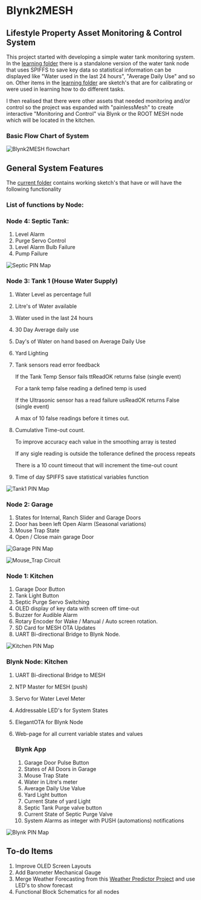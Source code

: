 # Blynk2MESH

## Lifestyle Property Asset Monitoring & Control System

This project started with developing a simple water tank monitoring system. In the [learning folder](https://github.com/macca448/Blynk2MESH/tree/main/learning) there is a standalone version of the water tank node that uses SPIFFS to save key data so statistical information can be displayed like "Water used in the last 24 hours", "Average Daily Use" and so on. Other items in the [learning folder](https://github.com/macca448/Blynk2MESH/tree/main/learning) are sketch's that are for calibrating or were used in learning how to do different tasks.

I then realised that there were other assets that needed monitoring and/or control so the project was expanded with "painlessMesh" to create interactive "Monitoring and Control" via Blynk or the ROOT MESH node which will be located in the kitchen.

### Basic Flow Chart of System

![Blynk2MESH flowchart](https://github.com/macca448/Blynk2MESH/blob/main/assets/mesh_flowchart_sm.jpg)

## General System Features
The [current folder](https://github.com/macca448/Blynk2MESH/tree/main/current) contains working sketch's that have or will have the following functionality

### List of functions by Node:

### Node 4: Septic Tank:
  1.  Level Alarm 
  2.  Purge Servo Control
  3.  Level Alarm Bulb Failure
  4.  Pump Failure
  
  ![Septic PIN Map](https://github.com/macca448/Blynk2MESH/blob/main/assets/septic_pin_map.jpg)

  
### Node 3: Tank 1 (House Water Supply)
  1.  Water Level as percentage full
  2.  Litre's of Water available
  3.  Water used in the last 24 hours
  4.  30 Day Average daily use
  5.  Day's of Water on hand based on Average Daily Use
  6.  Yard Lighting
  7.  Tank sensors read error feedback
      
      If the Tank Temp Sensor fails ttReadOK returns false (single event)
      
      For a tank temp false reading a defined temp is used
      
      If the Ultrasonic sensor has a read failure usReadOK returns False (single event)
      
      A max of 10 false readings before it times out.
      
  8.  Cumulative Time-out count. 
      
      To improve accuracy each value in the smoothing array is tested
      
      If any sigle reading is outside the tollerance defined the process repeats
      
      There is a 10 count timeout that will increment the time-out count
      
  9.  Time of day SPIFFS save statistical variables function

  ![Tank1 PIN Map](https://github.com/macca448/Blynk2MESH/blob/main/assets/tank1_pin_map.jpg)
  
### Node 2: Garage
  1.  States for Internal, Ranch Slider and Garage Doors
  2.  Door has been left Open Alarm (Seasonal variations)
  3.  Mouse Trap State
  4.  Open / Close main garage Door

  ![Garage PIN Map](https://github.com/macca448/Blynk2MESH/blob/main/assets/garage_pin_map.jpg)
  
  ![Mouse_Trap Circuit](https://github.com/macca448/Blynk2MESH/blob/main/assets/mouse_trap_circuit.png)

### Node 1: Kitchen
  1.  Garage Door Button
  2.  Tank Light Button
  3.  Septic Purge Servo Switching
  4.  OLED display of key data with screen off time-out
  5.  Buzzer for Audible Alarm
  6.  Rotary Encoder for Wake / Manual / Auto screen rotation.
  7.  SD Card for MESH OTA Updates
  8.  UART Bi-directional Bridge to Blynk Node.

![Kitchen PIN Map](https://github.com/macca448/Blynk2MESH/blob/main/assets/kitchen_pin_map.jpg)

### Blynk Node: Kitchen
  1.  UART Bi-directional Bridge to MESH
  2.  NTP Master for MESH (push)
  3.  Servo for Water Level Meter
  4.  Addressable LED's for System States
  5.  ElegantOTA for Blynk Node
  6.  Web-page for all current variable states and values
  
      ### Blynk App
      1.  Garage Door Pulse Button
      2.  States of All Doors in Garage
      3.  Mouse Trap State
      4.  Water in Litre's meter
      5.  Average Daily Use Value
      6.  Yard Light button
      7.  Current State of yard Light
      8.  Septic Tank Purge valve button
      9.  Current State of Septic Purge Valve
      10.  System Alarms as integer with PUSH (automations) notifications
      
![Blynk PIN Map](https://github.com/macca448/Blynk2MESH/blob/main/assets/blynk_pin_map.jpg)

## To-do Items   
  1.  Improve OLED Screen Layouts
  2.  Add Barometer Mechanical Gauge
  3.  Merge Weather Forecasting from this [Weather Predictor Project](https://github.com/macca448/ESP_Weather_Predictor/) and use LED's to show forecast
  4.  Functional Block Schematics for all nodes



